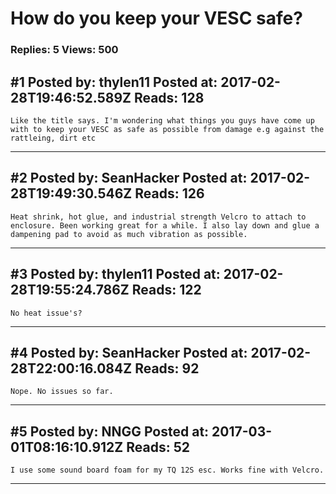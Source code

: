 # How do you keep your VESC safe?

### Replies: 5 Views: 500

## \#1 Posted by: thylen11 Posted at: 2017-02-28T19:46:52.589Z Reads: 128

```
Like the title says. I'm wondering what things you guys have come up with to keep your VESC as safe as possible from damage e.g against the rattleing, dirt etc
```

---
## \#2 Posted by: SeanHacker Posted at: 2017-02-28T19:49:30.546Z Reads: 126

```
Heat shrink, hot glue, and industrial strength Velcro to attach to enclosure. Been working great for a while. I also lay down and glue a dampening pad to avoid as much vibration as possible.
```

---
## \#3 Posted by: thylen11 Posted at: 2017-02-28T19:55:24.786Z Reads: 122

```
No heat issue's?
```

---
## \#4 Posted by: SeanHacker Posted at: 2017-02-28T22:00:16.084Z Reads: 92

```
Nope. No issues so far.
```

---
## \#5 Posted by: NNGG Posted at: 2017-03-01T08:16:10.912Z Reads: 52

```
I use some sound board foam for my TQ 12S esc. Works fine with Velcro.
```

---
